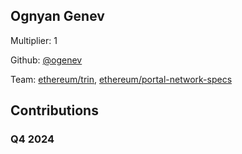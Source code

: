 
## Ognyan Genev
Multiplier: 1

Github: [@ogenev](https://github.com/ogenev)

Team: [ethereum/trin](https://github.com/ethereum/trin), [ethereum/portal-network-specs](https://github.com/ethereum/portal-network-specs)

## Contributions

### Q4 2024

